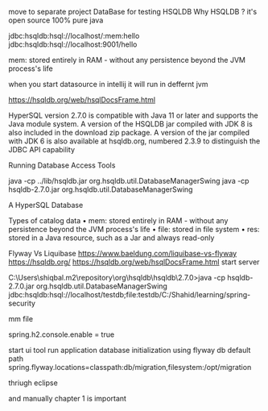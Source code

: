 move to separate project
DataBase for testing
HSQLDB
Why HSQLDB ?
it's open source
100% pure java

jdbc:hsqldb:hsql://localhost/:mem:hello
jdbc:hsqldb:hsql://localhost:9001/hello

mem: stored entirely in RAM - without any persistence beyond the JVM process's life

when you start datasource in intellij it will run in deffernt jvm

https://hsqldb.org/web/hsqlDocsFrame.html

HyperSQL version 2.7.0 is compatible with Java 11 or later and supports the Java module system. A version of the
HSQLDB jar compiled with JDK 8 is also included in the download zip package. A version of the jar compiled with
JDK 6 is also available at hsqldb.org, numbered 2.3.9 to distinguish the JDBC API capability

Running Database Access Tools

java -cp ../lib/hsqldb.jar org.hsqldb.util.DatabaseManagerSwing
java -cp hsqldb-2.7.0.jar org.hsqldb.util.DatabaseManagerSwing

A HyperSQL Database

Types of catalog data
• mem: stored entirely in RAM - without any persistence beyond the JVM process's life
• file: stored in file system
• res: stored in a Java resource, such as a Jar and always read-only

Flyway Vs Liquibase
https://www.baeldung.com/liquibase-vs-flyway
https://hsqldb.org/
https://hsqldb.org/web/hsqlDocsFrame.html
start server

C:\Users\shiqbal\.m2\repository\org\hsqldb\hsqldb\2.7.0>java -cp hsqldb-2.7.0.jar org.hsqldb.util.DatabaseManagerSwing
jdbc:hsqldb:hsql://localhost/testdb;file:testdb/C:/Shahid/learning/spring-security

mm
file

spring.h2.console.enable = true

start ui tool
run application database initialization using flyway db
default path
spring.flyway.locations=classpath:db/migration,filesystem:/opt/migration

thriugh eclipse

and manually
chapter 1 is important